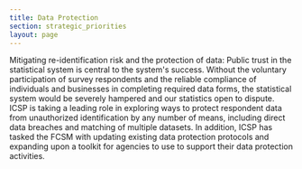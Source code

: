 ```yaml
---
title: Data Protection
section: strategic_priorities
layout: page
---
```

<p>Mitigating re-identification risk and the protection of data: Public trust in the statistical system is central to the system's success. Without the voluntary participation of survey respondents and the reliable compliance of individuals and businesses in completing required data forms, the statistical system would be severely hampered and our statistics open to dispute. ICSP is taking a leading role in exploring ways to protect respondent data from unauthorized identification by any number of means, including direct data breaches and matching of multiple datasets. In addition, ICSP has tasked the FCSM with updating existing data protection protocols and expanding upon a toolkit for agencies to use to support their data protection activities.</p>